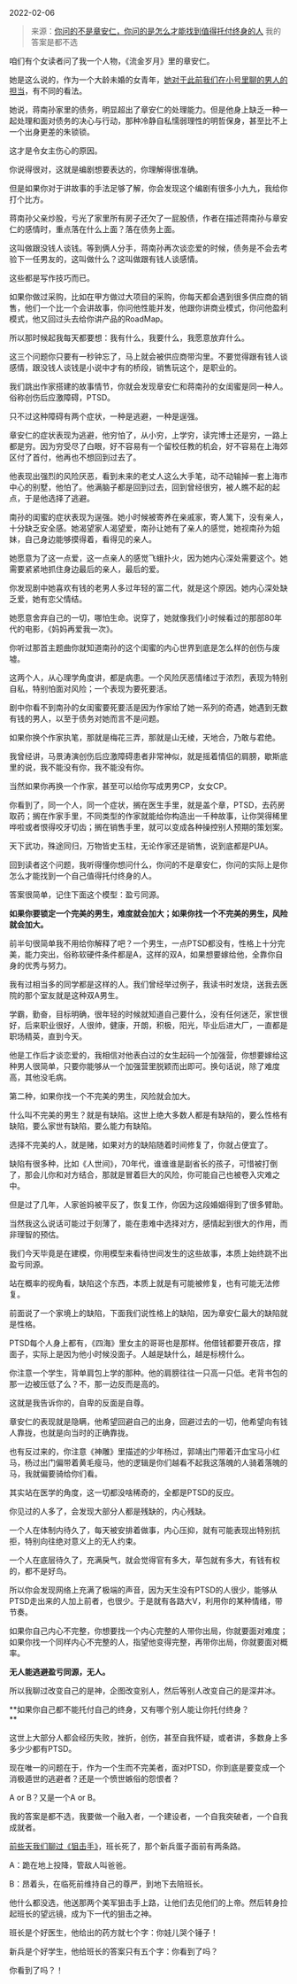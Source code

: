2022-02-06

> 来源：[你问的不是章安仁，你问的是怎么才能找到值得托付终身的人](http://mp.weixin.qq.com/s?__biz=MzU0MjYwNDU2Mw==&mid=2247503759&idx=1&sn=a030c4cd1dd98bf9ebc51f06e3b793e5&chksm=fb1aa3f3cc6d2ae5dbb6ab2aa630b19bda370f41606cf4b39efff8027208a83f6c4fe1c13734&scene=27#wechat_redirect)
> 我的答案是都不选

咱们有个女读者问了我一个人物，《流金岁月》里的章安仁。

  

她是这么说的，作为一个大龄未婚的女青年，[她对于此前我们在小号里聊的男人的担当](http://mp.weixin.qq.com/s?__biz=MzU3NDc5Nzc0NQ==&mid=2247512344&idx=1&sn=c9de534629a1e3058ce2caa9ed3e75fa&chksm=fd2e13c6ca599ad0f9d26653f5485c09e32b59124ba011d5b7e527609f993e78548b94589dee&scene=21#wechat_redirect)，有不同的看法。  

  

她说，蒋南孙家里的债务，明显超出了章安仁的处理能力。但是他身上缺乏一种一起处理和面对债务的决心与行动，那种冷静自私懦弱理性的明哲保身，甚至比不上一个出身更差的朱锁锁。

  

这才是令女主伤心的原因。

  

你说得很对，这就是编剧想要表达的，你理解得很准确。  

  

但是如果你对于讲故事的手法足够了解，你会发现这个编剧有很多小九九，我给你打个比方。  

  

蒋南孙父亲炒股，亏光了家里所有房子还欠了一屁股债，作者在描述蒋南孙与章安仁的感情时，重点落在什么上面？落在债务上面。

  

这叫做跟没钱人谈钱。等到俩人分手，蒋南孙再次谈恋爱的时候，债务是不会去考验下一任男友的，这叫做什么？这叫做跟有钱人谈感情。

  

这些都是写作技巧而已。

  

如果你做过采购，比如在甲方做过大项目的采购，你每天都会遇到很多供应商的销售，他们一个比一个会讲故事，你问他性能并发，他跟你讲商业模式，你问他盈利模式，他又回过头去给你讲产品的RoadMap。  

  

所以那时候起我每天都要想：我有什么，我要什么，我愿意放弃什么。  

  

这三个问题你只要有一秒钟忘了，马上就会被供应商带沟里。不要觉得跟有钱人谈感情，跟没钱人谈钱是小说中才有的桥段，销售玩这个，是职业的。  

  

我们跳出作家搭建的故事情节，你就会发现章安仁和蒋南孙的女闺蜜是同一种人。俗称创伤后应激障碍，PTSD。

  

只不过这种障碍有两个症状，一种是逃避，一种是逞强。  

  

章安仁的症状表现为逃避，他穷怕了，从小穷，上学穷，读完博士还是穷，一路上都是穷。因为穷受尽了白眼，好不容易有一个留校任教的机会，好不容易在上海郊区付了首付，他再也不想回到过去了。

  

他表现出强烈的风险厌恶，看到未来的老丈人这么大手笔，动不动输掉一套上海市中心的别墅，他怕了。他满脑子都是回到过去，回到曾经很穷，被人瞧不起的起点，于是他选择了逃避。  

  

南孙的闺蜜的症状表现为逞强。她小时候被寄养在亲戚家，寄人篱下，没有亲人，十分缺乏安全感。她渴望家人渴望爱，南孙让她有了亲人的感觉，她视南孙为姐妹，自己身边能够摸得着，看得见的亲人。  

  

她愿意为了这一点爱，这一点亲人的感觉飞蛾扑火，因为她内心深处需要这个。她需要紧紧地抓住身边最后的亲人，最后的爱。  

  

你发现剧中她喜欢有钱的老男人多过年轻的富二代，就是这个原因。她内心深处缺乏爱，她有恋父情结。  

  

她愿意舍弃自己的一切，哪怕生命。说穿了，她就像我们小时候看过的那部80年代的电影，《妈妈再爱我一次》。  

  

你听过那首主题曲你就知道南孙的这个闺蜜的内心世界到底是怎么样的创伤与废墟。  

  

这两个人，从心理学角度讲，都是病患。一个风险厌恶情绪过于浓烈，表现为特别自私，特别怕面对风险；一个表现为要死要活。

  

剧中你看不到南孙的女闺蜜要死要活是因为作家给了她一系列的奇遇，她遇到无数有钱的男人，以至于债务对她而言不是问题。

  

如果你换个作家执笔，那就是梅花三弄，那就是山无棱，天地合，乃敢与君绝。  

  

我曾经讲，马景涛演创伤后应激障碍患者非常神似，就是摇着情侣的肩膀，歇斯底里的说，我不能没有你，我不能没有你。

  

当然如果你再换一个作家，甚至可以给你写成男男CP，女女CP。  

  

你看到了，同一个人，同一个症状，搁在医生手里，就是盖个章，PTSD，去药房取药；搁在作家手里，不同类型的作家就能给你构造出一千种故事，让你哭得稀里哗啦或者恨得咬牙切齿；搁在销售手里，就可以变成各种操控别人预期的策划案。

  

天下武功，殊途同归，万物皆史玉柱，无论作家还是销售，说到底都是PUA。  

  

回到读者这个问题，我听得懂你想问什么，你问的不是章安仁，你问的实际上是你怎么才能找到一个自己值得托付终身的人。

  

答案很简单，记住下面这个模型：盈亏同源。  

  

 **如果你要锁定一个完美的男生，难度就会加大；如果你找一个不完美的男生，风险就会加大。**

  

前半句很简单我不用给你解释了吧？一个男生，一点PTSD都没有，性格上十分完美，能力突出，俗称软硬件条件都是A，这样的双A，如果想要嫁给他，全靠你自身的优秀与努力。

  

我有过相当多的同学都是这样的人。我们曾经举过例子，我读书时发烧，送我去医院的那个室友就是这种双A男生。  

  

学霸，勤奋，目标明确，很年轻的时候就知道自己要什么，没有任何迷茫，家世很好，后来职业很好，人很帅，健康，开朗，积极，阳光，毕业后进大厂，一直都是职场精英，直到今天。

  

他是工作后才谈恋爱的，我相信对他表白过的女生起码一个加强营，你想要嫁给这种男人很简单，只要你能够从一个加强营里脱颖而出即可。换句话说，除了难度高，其他没毛病。  

  

第二种，如果你找一个不完美的男生，风险就会加大。  

  

什么叫不完美的男生？就是有缺陷。这世上绝大多数人都是有缺陷的，要么性格有缺陷，要么家世有缺陷，要么能力有缺陷。

  

选择不完美的人，就是赌，如果对方的缺陷随着时间修复了，你就占便宜了。  

  

缺陷有很多种，比如《人世间》，70年代，谁谁谁是副省长的孩子，可惜被打倒了，那会儿你和对方结合，那就是冒着巨大的风险，你可能自己也被卷入灾难之中。  

  

但是过了几年，人家爸妈被平反了，恢复工作，你因为这段婚姻得到了很多臂助。

  

当然我这么说话可能过于刻薄了，能在患难中选择对方，感情起到很大的作用，而非理智的预估。  

  

我们今天毕竟是在建模，你用模型来看待世间发生的这些故事，本质上始终跳不出盈亏同源。  

  

站在概率的视角看，缺陷这个东西，本质上就是有可能被修复，也有可能无法修复。  

  

前面说了一个家境上的缺陷，下面我们说性格上的缺陷，因为章安仁最大的缺陷就是性格。  

  

PTSD每个人身上都有，《四海》里女主的哥哥也是那样。他借钱都要开夜店，撑面子，实际上是因为他小时候没面子。人越是缺什么，越是标榜什么。

  

你注意一个学生，背单肩包上学的那种。他的肩膀往往一只高一只低。老背书包的那一边被压低了么？不，那一边反而是高的。

  

这就是我告诉你的，自卑的反面是自尊。  

  

章安仁的表现就是隐瞒，他希望回避自己的出身，回避过去的一切，他希望向有钱人靠拢，也就是向当时的正确靠拢。

  

也有反过来的，你注意《神雕》里描述的少年杨过，郭靖出门带着汗血宝马小红马，杨过出门偏带着黄毛瘦马，他的逻辑是你们越看不起我这落魄的人骑着落魄的马，我就偏要骑给你们看。

  

其实站在医学的角度，这一切都没啥稀奇的，全都是PTSD的反应。

  

你见过的人多了，会发现大部分人都是残缺的，内心残缺。  

  

一个人在体制内待久了，每天被安排着做事，内心压抑，就有可能表现出特别抗拒，特别向往绝对意义上的无人约束。  

  

一个人在底层待久了，充满戾气，就会觉得官有多大，草包就有多大，有钱有权的，都不是好鸟。  

  

所以你会发现网络上充满了极端的声音，因为天生没有PTSD的人很少，能够从PTSD走出来的人加上前者，也很少。于是就有各路大V，利用你的某种情绪，带节奏。

  

如果你自己内心不完整，你想要找一个内心完整的人带你出局，你就要面对难度；如果你找一个同样内心不完整的人，指望他变得完整，再带你出局，你就要面对概率。  

  

 **无人能逃避盈亏同源，无人。**

  

所以我聊过改变自己的是神，企图改变别人，然后等别人改变自己的是深井冰。

  

 **如果你自己都不能托付自己的终身，又有哪个别人能让你托付终身？  
**

  

这世上大部分人都会经历失败，挫折，创伤，甚至自我怀疑，或者讲，多数身上多多少少都有PTSD。

  

现在唯一的问题在于，作为一个生而不完美者，面对PTSD，你到底是要变成一个消极遁世的逃避者？还是一个愤世嫉俗的怨恨者？

  

A or B？又是一个A or B。  

  

我的答案是都不选，我要做一个融入者，一个建设者，一个自我突破者，一个自我成就者。

  

[前些天我们聊过《狙击手》](http://mp.weixin.qq.com/s?__biz=MzU0MjYwNDU2Mw==&mid=2247503731&idx=2&sn=c49b2425a524c0fdf560f84355bfb577&chksm=fb1aa30fcc6d2a19b1600146c30ad436eba8af4cdb66991c61b60b7ac13be6c194b5c6bd80fb&scene=21#wechat_redirect)，班长死了，那个新兵蛋子面前有两条路。

  

A：跪在地上投降，管敌人叫爸爸。  

B：昂着头，在临死前维持自己的尊严，到地下去陪班长。

  

他什么都没选，他送那两个美军狙击手上路，让他们去见他们的上帝。然后转身捡起班长的望远镜，成为下一代的狙击之神。

  

班长是个好医生，他给出的药方就七个字：你娃儿哭个锤子！  

  

新兵是个好学生，他给班长的答案只有五个字：你看到了吗？

  

你看到了吗？！

